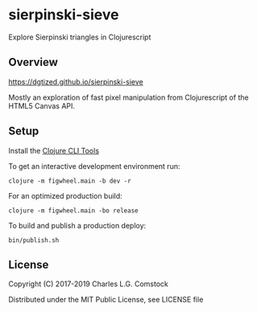 # sierpinski-sieve

Explore Sierpinski triangles in Clojurescript

## Overview

https://dgtized.github.io/sierpinski-sieve

Mostly an exploration of fast pixel manipulation from Clojurescript
of the HTML5 Canvas API.

## Setup

Install the [Clojure CLI Tools](https://clojure.org/guides/getting_started)

To get an interactive development environment run:

    clojure -m figwheel.main -b dev -r

For an optimized production build:

    clojure -m figwheel.main -bo release

To build and publish a production deploy:

    bin/publish.sh

## License

Copyright (C) 2017-2019 Charles L.G. Comstock

Distributed under the MIT Public License, see LICENSE file
